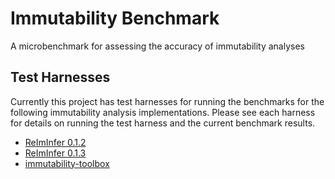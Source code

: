 # Immutability Benchmark
A microbenchmark for assessing the accuracy of immutability analyses

## Test Harnesses
Currently this project has test harnesses for running the benchmarks for the following immutability analysis implementations. Please see each harness for details on running the test harness and the current benchmark results.

- [ReImInfer 0.1.2](./harnesses/ReImInfer-0.1.2)
- [ReImInfer 0.1.3](./harnesses/ReImInfer-0.1.3)
- [immutability-toolbox](.harnesses/ImmutabilityToolbox/immutability.harness)
